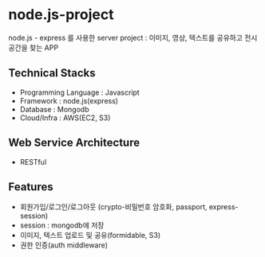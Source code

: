 # node.js-project
node.js - express 를 사용한 server project
: 이미지, 영상, 텍스트를 공유하고 전시 공간을 찾는 APP

## Technical Stacks
- Programming Language : Javascript 
- Framework : node.js(express) 
- Database : Mongodb
- Cloud/Infra : AWS(EC2, S3)

## Web Service Architecture
 - RESTful
 
## Features
- 회원가입/로그인/로그아웃 (crypto-비밀번호 암호화, passport, express-session)
- session : mongodb에 저장
- 이미지, 텍스트 업로드 및 공유(formidable, S3)
- 권한 인증(auth middleware)


